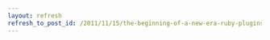 ```yaml
---
layout: refresh
refresh_to_post_id: /2011/11/15/the-beginning-of-a-new-era-ruby-plugins-now-a-reality
---
```

